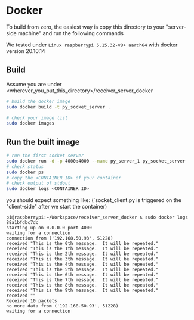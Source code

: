 # Docker 

To build from zero, the easiest way is copy this directory to your "server-side machine" and run the following commands

We tested under `Linux raspberrypi 5.15.32-v8+ aarch64` with docker version 20.10.14
## Build 

Assume you are under <wherever_you_put_this_directory>/receiver_server_docker

``` sh
# build the docker image
sudo docker build -t py_socket_server .

# check your image list
sudo docker images
```



## Run the built image
```sh
# run the first socket server
sudo docker run -d -p 4000:4000 --name py_server_1 py_socket_server
# check status
sudo docker ps
# copy the <CONTAINER ID> of your container
# check output of stdout
sudo docker logs <CONTAINER ID>
```

you should expect something like: (`socket_client.py is triggered on the "client-side" after we start the container)
```
pi@raspberrypi:~/Workspace/receiver_server_docker $ sudo docker logs 88a1bfdbc7dc
starting up on 0.0.0.0 port 4000
waiting for a connection
connection from ('192.168.50.93', 51228)
received "This is the 0th message.  It will be repeated."
received "This is the 1th message.  It will be repeated."
received "This is the 2th message.  It will be repeated."
received "This is the 3th message.  It will be repeated."
received "This is the 4th message.  It will be repeated."
received "This is the 5th message.  It will be repeated."
received "This is the 6th message.  It will be repeated."
received "This is the 7th message.  It will be repeated."
received "This is the 8th message.  It will be repeated."
received "This is the 9th message.  It will be repeated."
received ""
Received 10 packets
no more data from ('192.168.50.93', 51228)
waiting for a connection
```